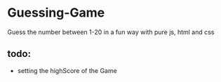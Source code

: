 # Guessing-Game

Guess the number between 1-20 in a fun way with pure js, html and css

## todo:

- setting the highScore of the Game

